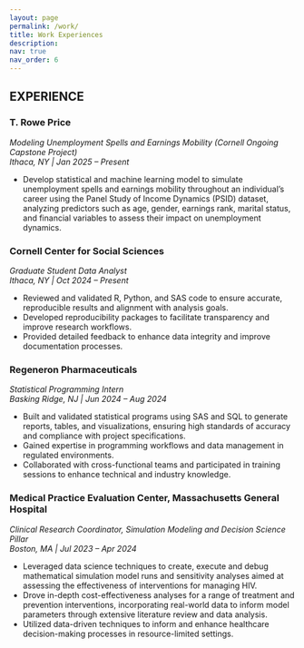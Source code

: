 ```yaml
---
layout: page
permalink: /work/
title: Work Experiences
description:
nav: true
nav_order: 6
---
```


## EXPERIENCE

### T. Rowe Price

_Modeling Unemployment Spells and Earnings Mobility (Cornell Ongoing Capstone Project)_  
_Ithaca, NY | Jan 2025 – Present_

- Develop statistical and machine learning model to simulate unemployment spells and earnings mobility throughout an individual’s career using the Panel Study of Income Dynamics (PSID) dataset, analyzing predictors such as age, gender, earnings rank, marital status, and financial variables to assess their impact on unemployment dynamics.

### Cornell Center for Social Sciences

_Graduate Student Data Analyst_  
_Ithaca, NY | Oct 2024 – Present_

- Reviewed and validated R, Python, and SAS code to ensure accurate, reproducible results and alignment with analysis goals.
- Developed reproducibility packages to facilitate transparency and improve research workflows.
- Provided detailed feedback to enhance data integrity and improve documentation processes.

### Regeneron Pharmaceuticals

_Statistical Programming Intern_  
_Basking Ridge, NJ | Jun 2024 – Aug 2024_

- Built and validated statistical programs using SAS and SQL to generate reports, tables, and visualizations, ensuring high standards of accuracy and compliance with project specifications.
- Gained expertise in programming workflows and data management in regulated environments.
- Collaborated with cross-functional teams and participated in training sessions to enhance technical and industry knowledge.

### Medical Practice Evaluation Center, Massachusetts General Hospital

_Clinical Research Coordinator, Simulation Modeling and Decision Science Pillar_  
_Boston, MA | Jul 2023 – Apr 2024_

- Leveraged data science techniques to create, execute and debug mathematical simulation model runs and sensitivity analyses aimed at assessing the effectiveness of interventions for managing HIV.
- Drove in-depth cost-effectiveness analyses for a range of treatment and prevention interventions, incorporating real-world data to inform model parameters through extensive literature review and data analysis.
- Utilized data-driven techniques to inform and enhance healthcare decision-making processes in resource-limited settings.
